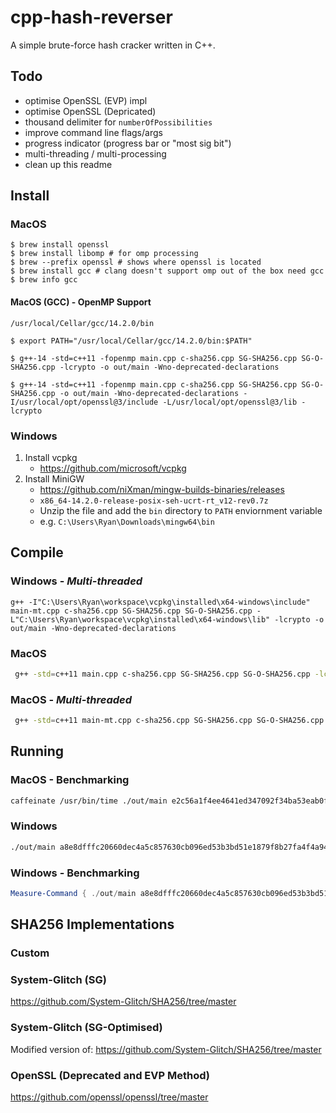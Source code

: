 # cpp-hash-reverser

A simple brute-force hash cracker written in C++.

## Todo

-   optimise OpenSSL (EVP) impl
-   optimise OpenSSL (Depricated)
-   thousand delimiter for `numberOfPossibilities`
-   improve command line flags/args
-   progress indicator (progress bar or "most sig bit")
-   multi-threading / multi-processing
-   clean up this readme

## Install

### MacOS

```
$ brew install openssl
$ brew install libomp # for omp processing
$ brew --prefix openssl # shows where openssl is located
$ brew install gcc # clang doesn't support omp out of the box need gcc
$ brew info gcc
```

#### MacOS (GCC) - OpenMP Support

```
/usr/local/Cellar/gcc/14.2.0/bin

$ export PATH="/usr/local/Cellar/gcc/14.2.0/bin:$PATH"

$ g++-14 -std=c++11 -fopenmp main.cpp c-sha256.cpp SG-SHA256.cpp SG-O-SHA256.cpp -lcrypto -o out/main -Wno-deprecated-declarations

$ g++-14 -std=c++11 -fopenmp main.cpp c-sha256.cpp SG-SHA256.cpp SG-O-SHA256.cpp -o out/main -Wno-deprecated-declarations -I/usr/local/opt/openssl@3/include -L/usr/local/opt/openssl@3/lib -lcrypto
```

### Windows

1. Install vcpkg
    - https://github.com/microsoft/vcpkg
2. Install MiniGW
    - https://github.com/niXman/mingw-builds-binaries/releases
    - `x86_64-14.2.0-release-posix-seh-ucrt-rt_v12-rev0.7z`
    - Unzip the file and add the `bin` directory to `PATH` enviornment variable
    - e.g. `C:\Users\Ryan\Downloads\mingw64\bin`

## Compile

### Windows - _Multi-threaded_

```
g++ -I"C:\Users\Ryan\workspace\vcpkg\installed\x64-windows\include" main-mt.cpp c-sha256.cpp SG-SHA256.cpp SG-O-SHA256.cpp -L"C:\Users\Ryan\workspace\vcpkg\installed\x64-windows\lib" -lcrypto -o out/main -Wno-deprecated-declarations
```

### MacOS

```bash
 g++ -std=c++11 main.cpp c-sha256.cpp SG-SHA256.cpp SG-O-SHA256.cpp -lcrypto -o out/main -Wno-deprecated-declarations
```

### MacOS - _Multi-threaded_

```bash
 g++ -std=c++11 main-mt.cpp c-sha256.cpp SG-SHA256.cpp SG-O-SHA256.cpp -lcrypto -o out/main -Wno-deprecated-declarations
```

## Running

### MacOS - Benchmarking

```bash
caffeinate /usr/bin/time ./out/main e2c56a1f4ee4641ed347092f34ba53eab0f144332872408985bda44d4ffbc8fa 1 4
```

### Windows

```bash
./out/main a8e8dfffc20660dec4a5c857630cb096ed53b3bd51e1879f8b27fa4f4a94b9c7 1 4
```

### Windows - Benchmarking

```powershell
Measure-Command { ./out/main a8e8dfffc20660dec4a5c857630cb096ed53b3bd51e1879f8b27fa4f4a94a3dd 1 4 | Out-Host }
```

## SHA256 Implementations

### Custom

### System-Glitch (SG)

https://github.com/System-Glitch/SHA256/tree/master

### System-Glitch (SG-Optimised)

Modified version of:
https://github.com/System-Glitch/SHA256/tree/master

### OpenSSL (Deprecated and EVP Method)

https://github.com/openssl/openssl/tree/master
